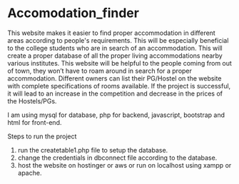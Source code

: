 # Accomodation_finder
This website makes it easier to find proper accommodation in different areas according to people's requirements.
This will be especially beneficial to the college students who are in search of an accommodation.
This will create a proper database of all the proper living accommodations nearby various institutes. 
This website will be helpful to the people coming from out of town, they won’t have to roam around in search for a proper accommodation.
Different owners can list their PG/Hostel on the website with complete specifications of rooms available. 
If the project is successful, it will lead to an increase in the competition and decrease in the prices of the Hostels/PGs.

I am using mysql for database, php for backend, javascript, bootstrap and html for front-end. 

Steps to run the project 

1. run the createtable1.php file to setup the database.
2. change the credentials in dbconnect file according to the database.
3. host the website on hostinger or aws or run on localhost using xampp or apache.
